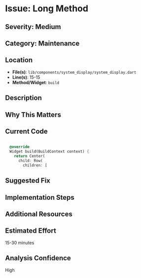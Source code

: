 # Issue: Long Method

## Severity: Medium

## Category: Maintenance

## Location
- **File(s)**: `lib/components/system_display/system_display.dart`
- **Line(s)**: 15-15
- **Method/Widget**: `build`

## Description


## Why This Matters


## Current Code
```dart

  @override
  Widget build(BuildContext context) {
    return Center(
      child: Row(
        children: [
```

## Suggested Fix


## Implementation Steps


## Additional Resources


## Estimated Effort
15-30 minutes

## Analysis Confidence
High
